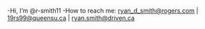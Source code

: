 -Hi, I’m @r-smith11
-How to reach me: ryan_d_smith@rogers.com | 19rs99@queensu.ca | ryan.smith@driven.ca

<!---
r-smith11/r-smith11 is a ✨ special ✨ repository because its `README.md` (this file) appears on your GitHub profile.
You can click the Preview link to take a look at your changes.
--->
